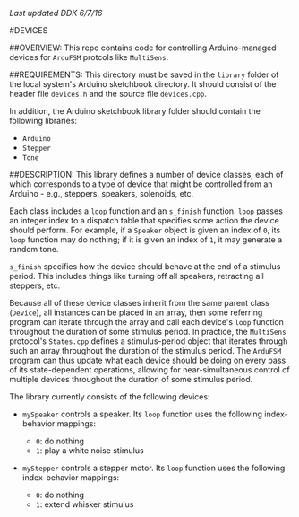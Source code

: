 *Last updated DDK 6/7/16*

#DEVICES


##OVERVIEW:
This repo contains code for controlling Arduino-managed devices for `ArduFSM` protcols like `MultiSens`. 


##REQUIREMENTS:
This directory must be saved in the `library` folder of the local system's Arduino sketchbook directory. It should consist of the header file `devices.h` and the source file `devices.cpp`.

In addition, the Arduino sketchbook library folder should contain the following libraries:

* `Arduino`
* `Stepper`
* `Tone`


##DESCRIPTION:
This library defines a number of device classes, each of which corresponds to a type of device that might be controlled from an Arduino - e.g., steppers, speakers, solenoids, etc. 

Each class includes a `loop` function and an `s_finish` function. `loop` passes an integer index to a dispatch table that specifies some action the device should perform. For example, if a `Speaker` object is given an index of `0`, its `loop` function may do nothing; if it is given an index of `1`, it may generate a random tone. 

`s_finish` specifies how the device should behave at the end of a stimulus period. This includes things like turning off all speakers, retracting all steppers, etc. 

Because all of these device classes inherit from the same parent class (`Device`), all instances can be placed in an array, then some referring program can iterate through the array and call each device's `loop` function throughout the duration of some stimulus period. In practice, the `MultiSens` protocol's `States.cpp` defines a stimulus-period object that iterates through such an array throughout the duration of the stimulus period. The `ArduFSM` program can thus update what each device should be doing on every pass of its state-dependent operations, allowing for near-simultaneous control of multiple devices throughout the duration of some stimulus period.    

The library currently consists of the following devices:

* `mySpeaker` controls a speaker. Its `loop` function uses the following index-behavior mappings:
  * `0`: do nothing
  * `1`: play a white noise stimulus
 
* `myStepper` controls a stepper motor. Its `loop` function uses the following index-behavior mappings:
  * `0`: do nothing
  * `1`: extend whisker stimulus 





